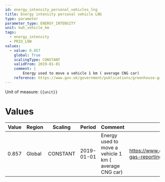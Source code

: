 ```yaml
---
id: energy_intensity_personal_vehicles_lng
title: Energy intensity personal vehicle LNG
type: parameter
parameter_type: ENERGY_INTENSITY
unit: kwh_vehicle_km
tags:
  - energy_intensity
  - PRIO_LOW
values:
  - value: 0.857
    global: True
    scalingType: CONSTANT
    validFrom: 2019-01-01
    comment: |
        Energy used to move a vehicle 1 km ( average CNG car)
    reference: https://www.gov.uk/government/publications/greenhouse-gas-reporting-conversion-factors-2020
---
```



Unit of measure: `{{unit}}`


# Values


| Value | Region | Scaling | Period | Comment | Reference |
|-------|--------|---------|--------|---------|-----------|
| 0.857 | Global | CONSTANT | 2019-01-01 | Energy used to move a vehicle 1 km ( average CNG car) | https://www.gov.uk/government/publications/greenhouse-gas-reporting-conversion-factors-2020 |


